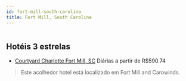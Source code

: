 ```yaml
---
id: fort-mill-south-carolina
title: Fort Mill, South Carolina
---
```


<center><img src="https://photos.hotelbeds.com/giata/57/577382/577382a_hb_a_006.jpg" alt="" /></center>


## Hotéis 3 estrelas

-    [Courtyard Charlotte Fort Mill, SC](https://www.hurb.com/hoteis/fort-mill/courtyard-charlotte-fort-mill-sc-JNP-JP02669C?cmp=18055) Diárias a partir de R$590.74
   > Este acolhedor hotel está localizado em Fort Mill and Carowinds. 
